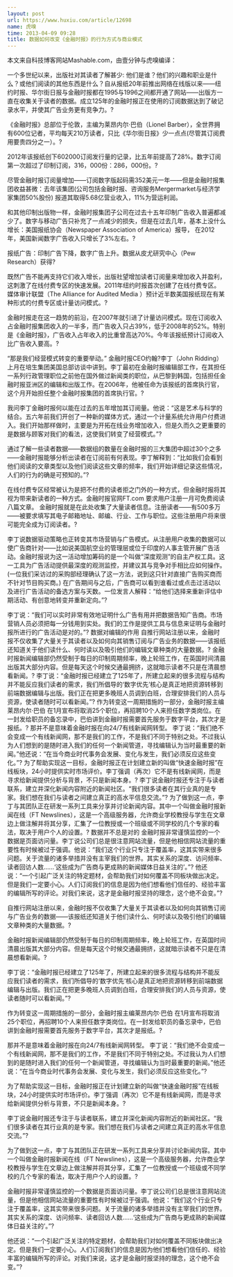 ```yaml
---
layout: post
url: https://www.huxiu.com/article/12698
name: 虎嗅
time: 2013-04-09 09:28
title: 数据如何改变《金融时报》的行为方式与商业模式
---
```

本文来自科技博客网站Mashable.com，由壹分钟与虎嗅编译：

一个多世纪以来，出版社对其读者了解甚少: 他们是谁？他们的兴趣和职业是什么？或他们阅读的其他东西是什么？自从报纸20年前推出网络在线版以来——纽约时报、华尔街日报与金融时报都在1995与1996之间都开通了网站——出版方一直在收集关于读者的数据。成立125年的金融时报正在使用的订阅数据达到了破记录水平，并使其广告业务更有竞争力。?

《金融时报》总部位于伦敦，主编为莱昂内尔·巴伯（Lionel Barber），全世界拥有600位记者，平均每天210万读者，只比《华尔街日报》少一点点(尽管其订阅费用要贵四分之一）。?

2012年该报纸创下602000订阅发行量的记录，比五年前提高了28%。数字订阅第一次超过了印制订阅，316，000份：286，000份。?

尽管金融时报订阅量增加——订阅数字版起码需352美元一年——但是金融时报集团收益甚微：去年该集团(公司包括金融时报、咨询服务Mergermarket与经济学家集团50%股份) 报道其取得5.68亿营业收入，11%为营运利润。

和其他印制出版物一样，金融时报集团子公司在过去十五年印制广告收入普遍都减少了。数字与移动广告只补充了一点减少的损失，但是在过去几年，基本上没什么增长：美国报纸协会（Newspaper Association of America）报导， 在2012年，美国新闻数字广告收入只增长了3%左右。?

报纸广告：印制广告下降，数字广告上升。数据从皮尤研究中心（Pew Research）获得?

既然广告不能再支持它们收入增长，出版社望增加读者订阅量来增加收入并盈利，这刺激了在线付费专区的快速发展。2011年纽约时报首次创建了在线付费专区。媒体审计联盟（The Alliance for Audited Media ）预计近半数美国报纸现在有某种形式的付费专区或计量访问模式。?

金融时报走在这一趋势的前沿，在2007年就引进了计量访问模式。现在订阅收入占金融时报集团收入的一半多，而广告收入只占39%，低于2008年的52%。特别是《金融时报》，广告收入占年收入的比重曾高达70%。今年该报纸预计订阅收入比广告收入要高。?

“那是我们经营模式转变的重要举动。” 金融时报CEO约翰?李丁（John Ridding）上月在培生集团美国总部访谈中讲到。李丁最初在金融时报编辑部工作，在其担任一系列行政管理职位之前他在国外做过新闻类的职位，从巴黎到韩国，包括担任金融时报亚洲区的编辑和出版工作。在2006年，他被任命为该报纸的首席执行官，这个月开始担任整个金融时报集团的首席执行官。?

我问李丁金融时报何以能在过去的五年增加其订阅量。他说：“这是艺术与科学的结合。五六年前我们开创了一种新的媒体方式，通过一个计量系统允许用户付费进入。我们开始那样做时，主要是为开拓在线业务增加收入，但是久而久之更重要的是数据与顾客对我们的看法，这使我们转变了经营模式。”?

通过了解一些读者数据——数据组的数量在金融时报的三大集团中超过30个之多——金融时报能够分析出读者在订阅前有何表现。李丁解释到：“比如我们会看到他们阅读的文章类型以及他们阅读这些文章的频率，我们开始详细记录这些情况，人们的行为的确是可预知的。”?

在线付费专区经常被认为是把不付费的读者拒之门外的一种方式，但金融时报将其视为带来新读者的一种方式。金融时报官网FT.com 要求用户注册一月可免费阅读八篇文章。 金融时报就是在此处收集了大量读者信息。注册读者——有500多万——被要求填写其电子邮箱地址、邮编、行业、工作与职位。这些注册用户将来很可能完全成为订阅读者。?

李丁说数据驱动策略也正转变其市场营销与广告模式。从注册用户收集的数据可以使广告商针对——比如说美国航空业的管理层或位于印度的人事主管开展广告活动。金融时报说为这一活动增加筹码的是一个叫做“深度观测”的自主产权工具。这一工具为广告活动提供最深度的观测监控，并建议其与竞争对手相比应如何操作。(一位我们采访过的采购部经理确认了这一方法，说到这只针对直接广告购买商而不针对节目购买商。) 在广告期间与之后，广告商可以看到谁看过或点击过活动以及进行广告活动的备选方案与天数。一位发言人解释：“给他们选择来重新评估中期活动、有创意地转变并重新定向。”?

李丁说：“我们可以实时非常有效地证明什么广告有用并把数据告知广告商。市场营销人员必须把每一分钱用到实处。我们的工作是提供工具与信息来证明与金融时报所进行的广告活动是对的。”? 数据对编辑的作用 自推行网站注册以来，金融时报不仅收集了大量关于其读者以及如何向其销售订阅与广告业务的数据——该报纸还知道关于他们读什么、何时读以及吸引他们的编辑文章种类的大量数据。? 金融时报新闻编辑部仍然受制于每日的印制周期频率，晚上轮班工作，在英国时间清晨出版其大部分内容。但是每天这个时候交通最拥挤，这就暗示读者不只是在清晨想看新闻。? 李丁说：“金融时报已经建立了125年了，所建立起来的很多流程与结构并不能反应我们读者的需求，我们所倡导的‘数字优先’核心是真正地把资源转移到前端数据编辑与出版。我们正在把更多晚班人员调到白班，合理安排我们的人员与资源，使读者随时可以看新闻。”? 作为转变这一周期措施的一部分，金融时报主编莱昂内尔·巴伯 在1月宣布将取消25个职位，再招聘10个人来担任数字类岗位。在一封发给职员的备忘录中，巴伯讲到金融时报需要首先服务于数字平台，其次才是报纸。? 那并不是意味着金融时报在向24/7有线新闻网转型。 李丁说：“我们绝不会变成一个有线新闻网，那不是我们的工作，不是我们不同于特别之处。不过我认为人们想到的是随时进入我们的任何一个新闻管道，寻找编辑认为当时最重要的新闻。”他还说：“在当今商业时代事务会发展、变化与发生，我们必须反应这些变化。”? 为了帮助实现这一目标，金融时报正在计划建立新的叫做“快速金融时报”在线板块，24小时提供实时市场评价。李丁强调（再次）它不是有线新闻网，而是寻求给新闻提供分析与背景，不只是新闻本身。? 李丁说金融时报还专注于与读者联系，建立并深化新闻内容附近的新闻社区。“我们很多读者在其行业真的是专家。我们想在我们与读者之间建立真正的高水平信息交流。”? 为了做到这一点，李丁与其团队正在研发一系列工具来分享并讨论新闻内容。其中一个叫做金融时报新闻在线（FT Newslines），这是一个高级服务器，允许商业学校教授与学生在文章边上做注解并将其分享，汇集了一位教授或一个班级或不同学校的几个专家的看法，取决于用户个人的设置。? 数据并不总是对的 金融时报非常谨慎监控的一个数据是页面访问量。李丁说公司们总是很注意网站流量，但是他相信网站流量的重要性有时候被过于强调。他说：“我们这个行业只专注于覆盖率，这其实带来很多问题。关于流量的诸多举措并没有主宰我们的世界。其实关系的深度、访问频率、读者回访人数……‘这些成为广告商与更成熟的新闻媒体日益关注的’。”? 他还说：“一个引起广泛关注的特定题材，会帮助我们对如何覆盖不同板块做出决定。但是我们一定要小心。人们订阅我们的信息是因为他们想看他们信任的、经验丰富的编辑所写的评论。对我们来说，这才是金融时报坚持的理念，这个绝不会变。”?

自推行网站注册以来，金融时报不仅收集了大量关于其读者以及如何向其销售订阅与广告业务的数据——该报纸还知道关于他们读什么、何时读以及吸引他们的编辑文章种类的大量数据。?

金融时报新闻编辑部仍然受制于每日的印制周期频率，晚上轮班工作，在英国时间清晨出版其大部分内容。但是每天这个时候交通最拥挤，这就暗示读者不只是在清晨想看新闻。?

李丁说：“金融时报已经建立了125年了，所建立起来的很多流程与结构并不能反应我们读者的需求，我们所倡导的‘数字优先’核心是真正地把资源转移到前端数据编辑与出版。我们正在把更多晚班人员调到白班，合理安排我们的人员与资源，使读者随时可以看新闻。”?

作为转变这一周期措施的一部分，金融时报主编莱昂内尔·巴伯 在1月宣布将取消25个职位，再招聘10个人来担任数字类岗位。在一封发给职员的备忘录中，巴伯讲到金融时报需要首先服务于数字平台，其次才是报纸。?

那并不是意味着金融时报在向24/7有线新闻网转型。 李丁说：“我们绝不会变成一个有线新闻网，那不是我们的工作，不是我们不同于特别之处。不过我认为人们想到的是随时进入我们的任何一个新闻管道，寻找编辑认为当时最重要的新闻。”他还说：“在当今商业时代事务会发展、变化与发生，我们必须反应这些变化。”?

为了帮助实现这一目标，金融时报正在计划建立新的叫做“快速金融时报”在线板块，24小时提供实时市场评价。李丁强调（再次）它不是有线新闻网，而是寻求给新闻提供分析与背景，不只是新闻本身。?

李丁说金融时报还专注于与读者联系，建立并深化新闻内容附近的新闻社区。“我们很多读者在其行业真的是专家。我们想在我们与读者之间建立真正的高水平信息交流。”?

为了做到这一点，李丁与其团队正在研发一系列工具来分享并讨论新闻内容。其中一个叫做金融时报新闻在线（FT Newslines），这是一个高级服务器，允许商业学校教授与学生在文章边上做注解并将其分享，汇集了一位教授或一个班级或不同学校的几个专家的看法，取决于用户个人的设置。?

金融时报非常谨慎监控的一个数据是页面访问量。李丁说公司们总是很注意网站流量，但是他相信网站流量的重要性有时候被过于强调。他说：“我们这个行业只专注于覆盖率，这其实带来很多问题。关于流量的诸多举措并没有主宰我们的世界。其实关系的深度、访问频率、读者回访人数……‘这些成为广告商与更成熟的新闻媒体日益关注的’。”?

他还说：“一个引起广泛关注的特定题材，会帮助我们对如何覆盖不同板块做出决定。但是我们一定要小心。人们订阅我们的信息是因为他们想看他们信任的、经验丰富的编辑所写的评论。对我们来说，这才是金融时报坚持的理念，这个绝不会变。”?


